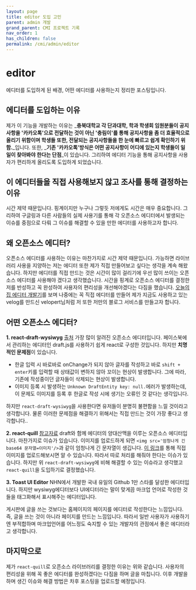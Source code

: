 ```yaml
---
layout: page
title: editor 도입 고민
parent: admin 개발
grand_parent: CMI 프로젝트 기록
nav_order: 1
has_children: false
permalink: /cmi/admin/editor
---
```


# editor
에디터를 도입하게 된 배경, 어떤 에디터를 사용하는지 정리한 포스팅입니다.

## 에디터를 도입하는 이유
제가 이 기능을 개발하는 이유는 _**충북대학교 각 단과대학, 학과 학생회 임원분들이 공지사항을 '카카오톡'으로 전달하는 것이 아닌 '충림이'를 통해 공지사항을 좀 더 효율적으로 올리기 위함이며 학생들 또한, 전달되는 공지사항들을 한 눈에 빠르고 쉽게 확인하기 위함.**_입니다. 또한, _**기존 '카카오톡'방식은 어떤 공지사항이 어디에 있는지 학생들이 일일이 찾아봐야 한다는 단점**_이 있습니다. 그리하여 에디터 기능을 통해 공지사항을 사용자가 편리하게 올리도록 도입하게 되었습니다.

## 이 에디터들을 직접 사용해보지 않고 조사를 통해 결정하는 이유
시간 제약 때문입니다. 핑계이지만 누구나 그렇듯 저에게도 시간은 매우 중요합니다. 그리하여 구글링과 다른 사람들의 실제 사용기를 통해 각 오픈소스 에디터에서 발생되는 이슈를 중점으로 다뤄 그 이슈를 해결할 수 있을 만한 에디터를 사용하고자 합니다.

## 왜 오픈소스 에디터?
오픈소스 에디터를 사용하는 이유는 마찬가지로 시간 제약 때문입니다. 가능하면 라이브러리 사용을 지양하는 저는 에디터 또한 제가 직접 만들어보고 싶다는 생각을 계속 해왔습니다. 하지만 에디터를 직접 만드는 것은 시간이 많이 걸리기에 우선 많이 쓰이는 오픈소스 에디터를 사용해야 겠다고 생각했습니다. 시간을 핑계로 오픈소스 에디터를 결정한 저를 반성하고 꼭 완성하여 사용자의 편리성을 개선해야겠다는 다짐을 했습니다. [오늘의 집 에디터 개발기](https://www.bucketplace.co.kr/post/2020-09-18-%EC%9B%90%ED%99%9C%ED%95%9C-%EC%BD%98%ED%85%90%EC%B8%A0-%EC%9E%91%EC%84%B1%EC%9D%84-%EC%9C%84%ED%95%9C-%EC%97%90%EB%94%94%ED%84%B0-%EA%B0%9C%EB%B0%9C%EA%B8%B0/)를 보며 나중에는 꼭 직접 에디터를 만들어 제가 지금도 사용하고 있는 velog를 만드신 velopert님처럼 저 또한 저만의 블로그 서비스를 만들고자 합니다.

## 어떤 오픈소스 에디터?
**1. react-draft-wysiwyg** [출처](https://github.com/CodeSoom/ConStu/issues/108)
가장 많이 알려진 오픈소스 에디터입니다. 페이스북에서 관리하는 에디터인 draft.js를 사용하기 쉽게 react로 구성한 것입니다.
하지만 **치명적인 문제점**이 있습니다.
- 한글 입력 시 바로바로 onChange가 되지 않아 글자를 작성하고 바로 `shift + enter`키를 입력할 때 상태값이 변하지 않아 꼬이는 현상이 발생합니다. 그에 따라, 기존에 작성중이던 글자들이 삭제되는 현상이 발생합니다.
- 이미지 등록 시 발생하는 `Unknown DraftEntity key: null.`에러가 발생하는데, 이 문제도 이미지를 등록 후 한글로 작성 시에 생기는 오류인 것 같다는 생각입니다.

하지만 `react-draft-wysiwyg`을 사용한다면 유저들이 분명히 불편함을 느낄 것이라고 생각합니다. 물론 이러한 문제점을 해결하기 위해서는 직접 만드는 것이 가장 좋다고 생각합니다..

**2. react-quill** [참고자료](https://12ahn22.tistory.com/entry/Quill-%EC%97%90%EB%94%94%ED%84%B0-%EC%9D%B4%EB%AF%B8%EC%A7%80-%EC%B2%98%EB%A6%AC%ED%95%98%EA%B8%B0)
draft와 함께 에디터의 양대산맥을 이루는 오픈소스 에디터입니다.
마찬가지로 이슈가 있습니다. 이미지를 업로드하게 되면 `<img src='엄청나게 긴 base64 문자열=이미지'/>`과 같이 엄청나게 긴 문자열이 생깁니다. [이 링크](https://zenoamaro.github.io/react-quill/)를 통해 직접 이미지를 업로드해보시면 알 수 있습니다. 따라서 따로 처리를 해줘야 한다는 이슈가 있습니다. 하지만 위 `react-draft-wysiwyg`에 비해 해결할 수 있는 이슈라고 생각했고 `react-quill`을 도입하기로 결정했습니다.

**3. Toast UI Editor**
NHN에서 개발한 국내 유일의 Github 1만 스타를 달성한 에디터입니다. 하지만 wysiwyg에디터보다 UI에디터라는 말이 맞게끔 마크업 언어로 작성한 것들을 태그화해서 표시해주는 에디터입니다.

게시판에 글을 쓰는 것보다는 홈페이지의 페이지를 에디터로 작성한다는 느낌입니다. 즉, 글을 쓰는 것이 아니라 페이지를 만드는 느낌입니다. 따라서 일반 사용자가 사용하기엔 부적합하며 마크업언어를 어느정도 숙지할 수 있는 개발자의 관점에서 좋은 에디터라고 생각합니다.

## 마지막으로
제가 `react-quill`로 오픈소스 라이브러리를 결정한 이유는 위와 같습니다. 사용자의 편리성을 위해 꼭 좋은 에디터를 완성하겠다는 다짐을 하며 글을 마칩니다. 이후 개발을 하며 생긴 이슈와 해결 방법은 차후 포스팅을 업로드할 예정입니다.
